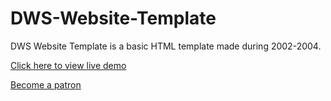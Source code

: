 # DWS-Website-Template
DWS Website Template is a basic HTML template made during 2002-2004.

[Click here to view live demo](steams.html)

[Become a patron](https://patreon.com/asakpke)
